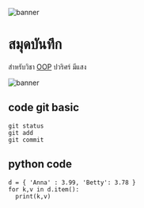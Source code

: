 ![banner](https://picsum.photos/800/250)

# สมุดบันทึก

สำหรับวิชา [OOP](https://foku0203.github.io/)
ปวริศร์ มีแสง

![banner](https://th.images.search.yahoo.com/images/view;_ylt=AwrKFjJygs9lxJwGCSKdSwx.;_ylu=c2VjA3NyBHNsawNpbWcEb2lkAzQzMzA3YWFiOGNhMDBiYzIxZjU0ZmYxMjM1ODhhNWU0BGdwb3MDMTAEaXQDYmluZw--?back=https%3A%2F%2Fth.images.search.yahoo.com%2Fsearch%2Fimages%3Fp%3Dmeme%2Bcat%26type%3DE210TH91215G0%26fr%3Dmcafee%26fr2%3Dpiv-web%26tab%3Dorganic%26ri%3D10&w=1000&h=640&imgurl=paspahang.org%2Fwp-content%2Fuploads%2F2019%2F03%2Fwatch-the-best-of-funny-cat-memes-to-make-her-laugh-of-funny-cat-memes-to-make-her-laugh.jpg&rurl=https%3A%2F%2Fpaspahang.org%2Ffunny-cat-memes-to-make-her-laugh%2F&size=47.6KB&p=meme+cat&oid=43307aab8ca00bc21f54ff123588a5e4&fr2=piv-web&fr=mcafee&tt=Take+the+Stunning+Funny+Cat+Memes+to+Make+Her+Laugh+-+Hilarious+Pets+...&b=0&ni=21&no=10&ts=&tab=organic&sigr=4BNn6Tn9eQiW&sigb=jMoNeJSOfpHt&sigi=mQ3HfzSzuIgy&sigt=MwBcaT2tL.nB&.crumb=U4X5ThukK.j&fr=mcafee&fr2=piv-web&type=E210TH91215G0)

## code git basic

```
git status
git add
git commit
```
## python code

```
d = { 'Anna' : 3.99, 'Betty': 3.78 }
for k,v in d.item():
  print(k,v)
```



